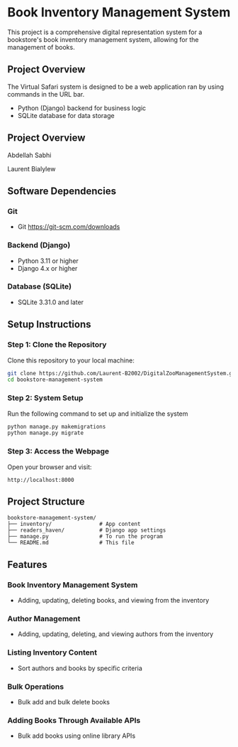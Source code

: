 # Book Inventory Management System

This project is a comprehensive digital representation system for a bookstore's book inventory management system, allowing for the management of books.

## Project Overview

The Virtual Safari system is designed to be a web application ran by using commands in the URL bar.
- Python (Django) backend for business logic
- SQLite database for data storage

## Project Overview

Abdellah Sabhi

Laurent Bialylew

## Software Dependencies

### Git
* Git https://git-scm.com/downloads

### Backend (Django)
* Python 3.11 or higher
* Django 4.x or higher

### Database (SQLite)
* SQLite 3.31.0 and later

## Setup Instructions

### Step 1: Clone the Repository
Clone this repository to your local machine:

```bash
git clone https://github.com/Laurent-B2002/DigitalZooManagementSystem.git
cd bookstore-management-system
```

### Step 2: System Setup
Run the following command to set up and initialize the system

```bash
python manage.py makemigrations
python manage.py migrate
```

### Step 3: Access the Webpage
Open your browser and visit:

```
http://localhost:8000
```

## Project Structure

```
bookstore-management-system/
├── inventory/               # App content
├── readers_haven/           # Django app settings
├── manage.py                # To run the program
└── README.md                # This file
```

## Features

### Book Inventory Management System
- Adding, updating, deleting books, and viewing from the inventory

### Author Management
- Adding, updating, deleting, and viewing authors from the inventory

### Listing Inventory Content
- Sort authors and books by specific criteria

### Bulk Operations
- Bulk add and bulk delete books

### Adding Books Through Available APIs
- Bulk add books using online library APIs
